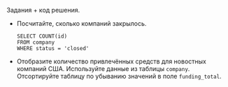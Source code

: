 Задания + код решения.

* Посчитайте, сколько компаний закрылось.
  ```
  SELECT COUNT(id)
  FROM company
  WHERE status = 'closed'
  ```
* Отобразите количество привлечённых средств для новостных компаний США. Используйте данные из таблицы `company`. Отсортируйте таблицу по убыванию значений в поле `funding_total`.
